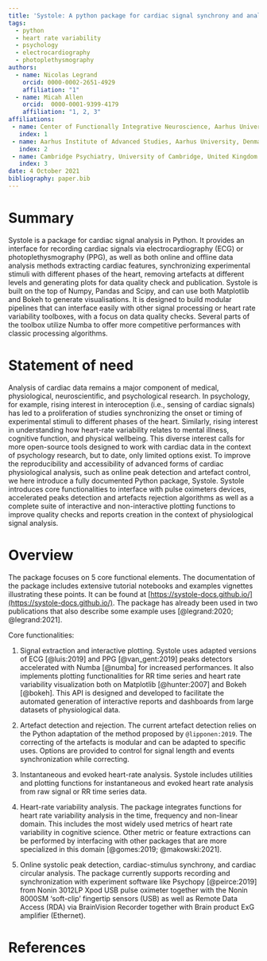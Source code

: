 ```yaml
---
title: 'Systole: A python package for cardiac signal synchrony and analysis'
tags:
  - python
  - heart rate variability
  - psychology
  - electrocardiography
  - photoplethysmography
authors:
  - name: Nicolas Legrand
    orcid: 0000-0002-2651-4929
    affiliation: "1"
  - name: Micah Allen
    orcid:  0000-0001-9399-4179
    affiliation: "1, 2, 3"
affiliations:
 - name: Center of Functionally Integrative Neuroscience, Aarhus University Hospital, Denmark
   index: 1
 - name: Aarhus Institute of Advanced Studies, Aarhus University, Denmark
   index: 2
 - name: Cambridge Psychiatry, University of Cambridge, United Kingdom
   index: 3
date: 4 October 2021
bibliography: paper.bib
---
```


# Summary

Systole is a package for cardiac signal analysis in Python. It provides an interface 
for recording cardiac signals via electrocardiography (ECG) or photoplethysmography 
(PPG), as well as both online and offline data analysis methods extracting cardiac 
features, synchronizing experimental stimuli with different phases of the heart, 
removing artefacts at different levels and generating plots for data quality check and 
publication. Systole is built on the top of Numpy, Pandas and Scipy, and can use both 
Matplotlib and Bokeh to generate visualisations. It is designed to build modular 
pipelines that can interface easily with other signal processing or heart rate 
variability toolboxes, with a focus on data quality checks. Several parts of the 
toolbox utilize Numba to offer more competitive performances with classic processing
 algorithms.

# Statement of need

Analysis of cardiac data remains a major component of medical, physiological, 
neuroscientific, and psychological research. In psychology, for example, rising 
interest in interoception (i.e., sensing of cardiac signals) has led to a 
proliferation of studies synchronizing the onset or timing of experimental stimuli to 
different phases of the heart. Similarly, rising interest in understanding how 
heart-rate variability relates to mental illness, cognitive function, and physical 
wellbeing. This diverse interest calls for more open-source tools designed to work 
with cardiac data in the context of psychology research, but to date, only limited 
options exist. To improve the reproducibility and accessibility of advanced forms of 
cardiac physiological analysis, such as online peak detection and artefact control, 
we here introduce a fully documented Python package, Systole. Systole introduces core 
functionalities to interface with pulse oximeters devices, accelerated peaks detection 
and artefacts rejection algorithms as well as a complete suite of interactive and 
non-interactive plotting functions to improve quality checks and reports creation in 
the context of physiological signal analysis. 


# Overview
The package focuses on 5 core functional elements. The documentation of the package 
includes extensive tutorial notebooks and examples vignettes illustrating these points. 
It can be found at [https://systole-docs.github.io/](https://systole-docs.github.io/).
The package has already been used in two publications that also describe some example 
uses [@legrand:2020; @legrand:2021].

Core functionalities: 

1. Signal extraction and interactive plotting.
Systole uses adapted versions of ECG [@luis:2019] and PPG [@van_gent:2019] 
peaks detectors accelerated with Numba [@numba] for increased performances. 
It also implements plotting functionalities for RR time series and heart rate 
variability visualization both on Matplotlib [@hunter:2007] and Bokeh [@bokeh]. This 
API is designed and developed to facilitate the automated generation of interactive 
reports and dashboards from large datasets of physiological data.

1. Artefact detection and rejection.
The current artefact detection relies on the Python adaptation of the method proposed 
by `@lipponen:2019`. The correcting of the artefacts is modular and can be 
adapted to specific uses. Options are provided to control for signal length and events 
synchronization while correcting.

3. Instantaneous and evoked heart-rate analysis.
Systole includes utilities and plotting functions for instantaneous and evoked heart 
rate analysis from raw signal or RR time series data.

4. Heart-rate variability analysis.
The package integrates functions for heart rate variability analysis in the time, 
frequency and non-linear domain. This includes the most widely used metrics of heart 
rate variability in cognitive science. Other metric or feature extractions can be 
performed by interfacing with other packages that are more specialized in this domain 
[@gomes:2019; @makowski:2021].

5. Online systolic peak detection, cardiac-stimulus synchrony, and cardiac circular analysis. 
The package currently supports recording and synchronization with experiment software 
like Psychopy [@peirce:2019] from Nonin 3012LP Xpod USB pulse oximeter together 
with the Nonin 8000SM ‘soft-clip’ fingertip sensors (USB) as well as Remote Data Access 
(RDA) via BrainVision Recorder together with Brain product ExG amplifier (Ethernet).

# References